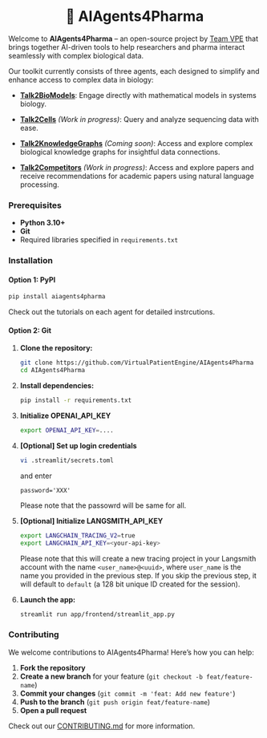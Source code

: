 <h1 align="center" style="font-weight: bold;">🤖 AIAgents4Pharma</h1>

Welcome to **AIAgents4Pharma** – an open-source project by [Team VPE](https://github.com/VirtualPatientEngine) that brings together AI-driven tools to help researchers and pharma interact seamlessly with complex biological data.

Our toolkit currently consists of three agents, each designed to simplify and enhance access to complex data in biology:

- [**Talk2BioModels**](talk2biomodels/models/intro.md): Engage directly with mathematical models in systems biology.

- [**Talk2Cells**](talk2cells/intro.md) _(Work in progress)_: Query and analyze sequencing data with ease.

- [**Talk2KnowledgeGraphs**](talk2knowledgegraphs/intro.md) _(Coming soon)_: Access and explore complex biological knowledge graphs for insightful data connections.

- [**Talk2Competitors**](talk2competitors/intro.md) _(Work in progress)_: Access and explore papers and receive recommendations for academic papers using natural language processing.

### Prerequisites

- **Python 3.10+**
- **Git**
- Required libraries specified in `requirements.txt`

### Installation

#### Option 1: PyPI

```bash
pip install aiagents4pharma
```

Check out the tutorials on each agent for detailed instrcutions.

#### Option 2: Git

1. **Clone the repository:**

   ```bash
   git clone https://github.com/VirtualPatientEngine/AIAgents4Pharma
   cd AIAgents4Pharma
   ```

2. **Install dependencies:**

   ```bash
   pip install -r requirements.txt
   ```

3. **Initialize OPENAI_API_KEY**

   ```bash
   export OPENAI_API_KEY=....
   ```

4. **[Optional] Set up login credentials**

   ```bash
   vi .streamlit/secrets.toml
   ```

   and enter

   ```
   password='XXX'
   ```

   Please note that the passowrd will be same for all.

5. **[Optional] Initialize LANGSMITH_API_KEY**

   ```bash
   export LANGCHAIN_TRACING_V2=true
   export LANGCHAIN_API_KEY=<your-api-key>
   ```

   Please note that this will create a new tracing project in your Langsmith
   account with the name `<user_name>@<uuid>`, where `user_name` is the name
   you provided in the previous step. If you skip the previous step, it will
   default to `default` (a 128 bit unique ID created for the session).

6. **Launch the app:**
   ```bash
   streamlit run app/frontend/streamlit_app.py
   ```

### Contributing

We welcome contributions to AIAgents4Pharma! Here’s how you can help:

1. **Fork the repository**
2. **Create a new branch** for your feature (`git checkout -b feat/feature-name`)
3. **Commit your changes** (`git commit -m 'feat: Add new feature'`)
4. **Push to the branch** (`git push origin feat/feature-name`)
5. **Open a pull request**

Check out our [CONTRIBUTING.md](CONTRIBUTING.md) for more information.
